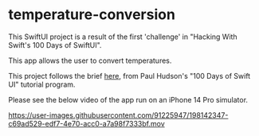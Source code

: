 # temperature-conversion
This SwiftUI project is a result of the first 'challenge' in "Hacking With Swift's 100 Days of SwiftUI".

This app allows the user to convert temperatures.

This project follows the brief <a href="https://www.hackingwithswift.com/100/swiftui/19" target="_blank">here</a>, from Paul Hudson's "100 Days of Swift UI" tutorial program.

Please see the below video of the app run on an iPhone 14 Pro simulator.

https://user-images.githubusercontent.com/91225947/198142347-c69ad529-edf7-4e70-acc0-a7a98f7333bf.mov

